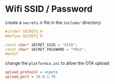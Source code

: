# Wifi SSID / Password

create a `secrets.h` file in the `include/` directory:

```cpp
#ifndef SECRETS_H
#define SECRETS_H

const char* SECRET_SSID = "SSID";
const char* SECRET_PASSWORD = "PASS";
#endif
```

change the `platformio.ini` to allow the OTA upload:
```ini
upload_protocol = espota
upload_port = 10.0.1.76
```